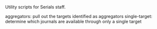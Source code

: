 Utility scripts for Serials staff.

aggregators: pull out the targets identified as aggregators
single-target: determine which journals are available through only a single target
